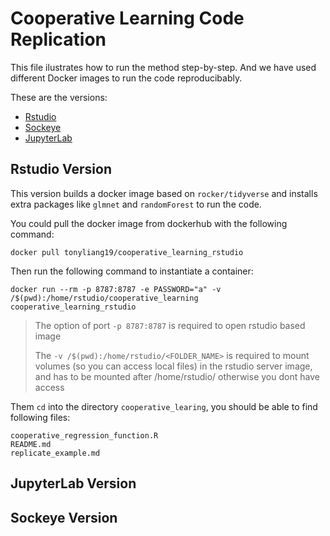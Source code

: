 # Cooperative Learning Code Replication

This file ilustrates how to run the method step-by-step. And we have used different Docker images to run the code reproducibably.

These are the versions:
- [Rstudio](#rstudio-version)
- [Sockeye](#sockeye-version)
- [JupyterLab](#jupyterlab-version)

## Rstudio Version
This version builds a docker image based on `rocker/tidyverse` and installs extra packages like `glmnet` and `randomForest` to run the code.

You could pull the docker image from dockerhub with the following command:

`docker pull tonyliang19/cooperative_learning_rstudio`

Then run the following command to instantiate a container:

`docker run --rm -p 8787:8787 -e PASSWORD="a" -v /$(pwd):/home/rstudio/cooperative_learning cooperative_learning_rstudio`

>   The option of port `-p 8787:8787` is required to open rstudio based image
>  
>   The `-v /$(pwd):/home/rstudio/<FOLDER_NAME>` is required to mount volumes (so you can access local files)
>   in the rstudio server image, and has to be mounted after /home/rstudio/ otherwise you dont have access 

Them `cd` into the directory `cooperative_learing`, you should be able to find following files:
```
cooperative_regression_function.R
README.md
replicate_example.md
```

## JupyterLab Version


## Sockeye Version